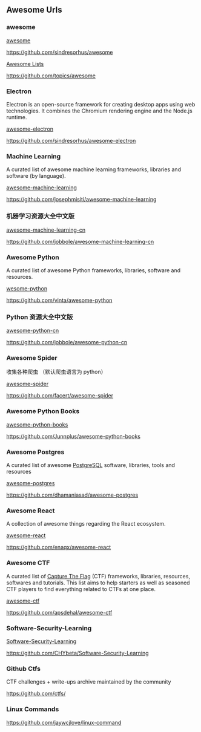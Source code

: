 ## Awesome Urls



### awesome

[awesome](https://github.com/sindresorhus/awesome)

https://github.com/sindresorhus/awesome



[Awesome Lists](https://github.com/topics/awesome)

https://github.com/topics/awesome

### Electron

Electron is an open-source framework for creating desktop apps using web technologies. It combines the Chromium rendering engine and the Node.js runtime.

[awesome-electron ](https://github.com/sindresorhus/awesome-electron)

https://github.com/sindresorhus/awesome-electron


### Machine Learning

A curated list of awesome machine learning frameworks, libraries and software (by language).

[awesome-machine-learning](https://github.com/josephmisiti/awesome-machine-learning)    

https://github.com/josephmisiti/awesome-machine-learning



### 机器学习资源大全中文版

[awesome-machine-learning-cn](https://github.com/jobbole/awesome-machine-learning-cn)

https://github.com/jobbole/awesome-machine-learning-cn



### Awesome Python

A curated list of awesome Python frameworks, libraries, software and resources.

[wesome-python](https://github.com/vinta/awesome-python)

https://github.com/vinta/awesome-python



### Python 资源大全中文版

[awesome-python-cn](https://github.com/jobbole/awesome-python-cn)

https://github.com/jobbole/awesome-python-cn



### Awesome Spider

收集各种爬虫 （默认爬虫语言为 python）

[awesome-spider](https://github.com/facert/awesome-spider)

https://github.com/facert/awesome-spider



### Awesome Python Books

[awesome-python-books](https://github.com/Junnplus/awesome-python-books)

https://github.com/Junnplus/awesome-python-books



### Awesome Postgres

A curated list of awesome [PostgreSQL](https://www.postgresql.org/) software, libraries, tools and resources

[awesome-postgres](https://github.com/dhamaniasad/awesome-postgres)

https://github.com/dhamaniasad/awesome-postgres



### **Awesome React**

A collection of awesome things regarding the React ecosystem.

[awesome-react](https://github.com/enaqx/awesome-react)

https://github.com/enaqx/awesome-react



### Awesome CTF

A curated list of [Capture The Flag](https://en.wikipedia.org/wiki/Capture_the_flag#Computer_security) (CTF) frameworks, libraries, resources, softwares and tutorials. This list aims to help starters as well as seasoned CTF players to find everything related to CTFs at one place.

[awesome-ctf](https://github.com/apsdehal/awesome-ctf)

https://github.com/apsdehal/awesome-ctf

### Software-Security-Learning

[Software-Security-Learning](https://github.com/CHYbeta/Software-Security-Learning)

https://github.com/CHYbeta/Software-Security-Learning



### Github Ctfs

CTF challenges + write-ups archive maintained by the community

https://github.com/ctfs/



### Linux Commands

https://github.com/jaywcjlove/linux-command